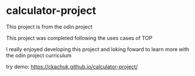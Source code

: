 # calculator-project

This project is from the odin project

This project was completed following the uses cases of TOP 

I really enjoyed developing this project and loking foward to learn more with the odin project curriculum

try demo: https://ckachuk.github.io/calculator-project/
